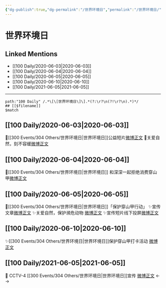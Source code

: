 ```yaml
---
{"dg-publish":true,"dg-permalink":"/世界环境日","permalink":"/世界环境日/","created":"2023-04-05T16:53:23.000+08:00","updated":"2023-04-10T16:57:02.000+08:00"}
---
```


# 世界环境日

## Linked Mentions
- [[100 Daily/2020-06-03\|2020-06-03]]
- [[100 Daily/2020-06-04\|2020-06-04]]
- [[100 Daily/2020-06-05\|2020-06-05]]
- [[100 Daily/2020-06-10\|2020-06-10]]
- [[100 Daily/2021-06-05\|2021-06-05]]


---

```expander
path:"100 Daily" /.*\[\[世界环境日\]\].*(?:\r?\n(?!\r?\n).*)*/
## [[$filename]]
$match
```
## [[100 Daily/2020-06-03\|2020-06-03]]
🌸[[300 Events/304 Others/世界环境日\|世界环境日]]公益短片[微博正文](https://m.weibo.cn/6466290670/4511688789031142)
🌸关爱自然，刻不容缓[微博正文](https://m.weibo.cn/6466290670/4511803181407890)
## [[100 Daily/2020-06-04\|2020-06-04]]
🎵[[300 Events/304 Others/世界环境日\|世界环境日]] 和深深一起拒绝消费穿山甲[微博正文](https://m.weibo.cn/6466290670/4512221072234110)
## [[100 Daily/2020-06-05\|2020-06-05]]
🎄[[300 Events/304 Others/世界环境日\|世界环境日]]「保护穿山甲行动」
✨宣传文章[微博正文](https://m.weibo.cn/6466290670/4512414445715182)
✨关爱自然，保护濒危动物 [微博正文](https://m.weibo.cn/6466290670/4512412478449659)
✨宣传短片线下投屏[微博正文](https://m.weibo.cn/6466290670/4512515910633217)
## [[100 Daily/2020-06-10\|2020-06-10]]
✨[[300 Events/304 Others/世界环境日\|世界环境日]]保护穿山甲打卡活动 [微博正文](https://m.weibo.cn/6466290670/4514240000762783)
## [[100 Daily/2021-06-05\|2021-06-05]]
🌟 CCTV-4 [[300 Events/304 Others/世界环境日\|世界环境日]]宣传 [微博正文](https://m.weibo.cn/6466290670/4644816258073132)
<-->